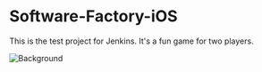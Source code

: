 # Software-Factory-iOS

This is the test project for Jenkins. It's a fun game for two players.

![Background](https://raw.github.com/TheSoftwareFactory/pushpenguins-ios/master/image1.PNG)
